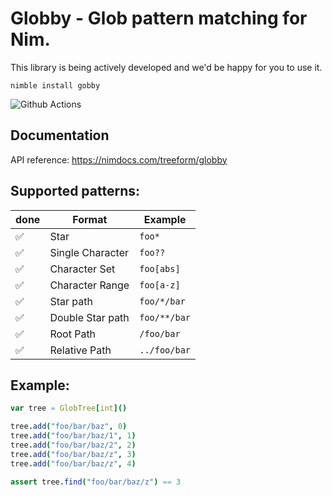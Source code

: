 # Globby - Glob pattern matching for Nim.

This library is being actively developed and we'd be happy for you to use it.

`nimble install gobby`

![Github Actions](https://github.com/treeform/pixie/workflows/Github%20Actions/badge.svg)

## Documentation

API reference: https://nimdocs.com/treeform/globby

## Supported patterns:

done | Format            | Example         |
-- | ----------------- | --------------- |
✅ | Star              | `foo*`          |
✅ | Single Character  | `foo??`         |
✅ | Character Set     | `foo[abs]`      |
✅ | Character Range   | `foo[a-z]`      |
✅ | Star path         | `foo/*/bar`     |
✅ | Double Star path  | `foo/**/bar`    |
✅ | Root Path         | `/foo/bar`      |
✅ | Relative Path     | `../foo/bar`    |

## Example:

```nim
var tree = GlobTree[int]()

tree.add("foo/bar/baz", 0)
tree.add("foo/bar/baz/1", 1)
tree.add("foo/bar/baz/2", 2)
tree.add("foo/bar/baz/z", 3)
tree.add("foo/bar/baz/z", 4)

assert tree.find("foo/bar/baz/z") == 3
```
